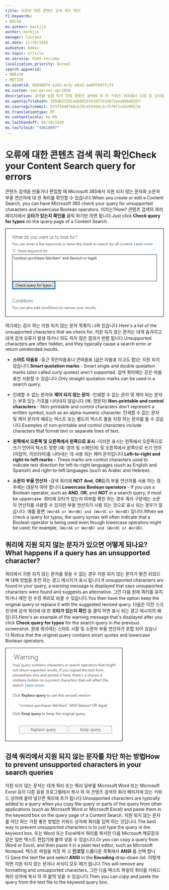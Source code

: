 ```yaml
---
title: 오류에 대한 콘텐츠 검색 쿼리 확인
f1.keywords:
- NOCSH
ms.author: markjjo
author: markjjo
manager: laurawi
ms.date: 11/30/2016
audience: Admin
ms.topic: article
ms.service: O365-seccomp
localization_priority: Normal
search.appverid:
- MOE150
- MET150
ms.assetid: 88898874-e262-4c5c-b6d2-4e697497fc74
ms.custom: seo-marvel-apr2020
description: 검색을 실행 하기 전에 콘텐츠 검색에 대 한 키워드 쿼리에서 오류 및 오타를 검색 하는 방법에 대해 알아봅니다.
ms.openlocfilehash: 250db272014d5801bfb3927d14072eea94bd635f
ms.sourcegitcommit: 973f5449784cb70ce5545bc3cf57bf1ce5209218
ms.translationtype: MT
ms.contentlocale: ko-KR
ms.lasthandoff: 06/19/2020
ms.locfileid: "44818097"
---
```

# <a name="check-your-content-search-query-for-errors"></a><span data-ttu-id="34ad5-103">오류에 대한 콘텐츠 검색 쿼리 확인</span><span class="sxs-lookup"><span data-stu-id="34ad5-103">Check your Content Search query for errors</span></span>

<span data-ttu-id="34ad5-104">콘텐츠 검색을 만들거나 편집할 때 Microsoft 365에서 지원 되지 않는 문자와 소문자 부울 연산자에 대 한 쿼리를 확인할 수 있습니다.</span><span class="sxs-lookup"><span data-stu-id="34ad5-104">When you create or edit a Content Search, you can have Microsoft 365 check your query for unsupported characters and lowercase Boolean operators.</span></span> <span data-ttu-id="34ad5-105">미치는?</span><span class="sxs-lookup"><span data-stu-id="34ad5-105">How?</span></span> <span data-ttu-id="34ad5-106">콘텐츠 검색의 쿼리 페이지에서 **오타가 있는지 확인을** 클릭 하기만 하면 됩니다.</span><span class="sxs-lookup"><span data-stu-id="34ad5-106">Just click **Check query for typos** on the query page of a Content Search.</span></span> 
  
!["오타에 대 한 쿼리 확인"을 클릭 하 여 검색 쿼리를 검사 하 여 지원 되지 않는 문자](../media/e5314306-cfb2-481d-9b5c-13ce658156e7.png)
  
<span data-ttu-id="34ad5-108">여기에는 검사 하는 지원 되지 않는 문자 목록이 나와 있습니다.</span><span class="sxs-lookup"><span data-stu-id="34ad5-108">Here's a list of the unsupported characters that we check for.</span></span> <span data-ttu-id="34ad5-109">지원 되지 않는 문자는 대개 숨겨지고 대개 검색 오류가 발생 하거나 의도 하지 않은 결과가 반환 됩니다.</span><span class="sxs-lookup"><span data-stu-id="34ad5-109">Unsupported characters are often hidden, and they typically cause a search error or return unintended results.</span></span>
  
- <span data-ttu-id="34ad5-110">**스마트 따옴표** -둥근 작은따옴표나 큰따옴표 (굽은 따옴표 라고도 함)는 지원 되지 않습니다.</span><span class="sxs-lookup"><span data-stu-id="34ad5-110">**Smart quotation marks** - Smart single and double quotation marks (also called curly quotes) aren't supported.</span></span> <span data-ttu-id="34ad5-111">검색 쿼리에는 곧은 따옴표만 사용할 수 있습니다.</span><span class="sxs-lookup"><span data-stu-id="34ad5-111">Only straight quotation marks can be used in a search query.</span></span> 
    
- <span data-ttu-id="34ad5-112">인쇄할 수 없는 문자와 **제어 되지 않는 문자** -인쇄할 수 없는 문자 및 제어 되는 문자는 부호 있는 기호를 나타내지 않습니다 (예: 영문자).</span><span class="sxs-lookup"><span data-stu-id="34ad5-112">**Non-printable and control characters** - Non-printable and control characters don't represent a written symbol, such as an alpha-numeric character.</span></span> <span data-ttu-id="34ad5-113">인쇄할 수 없는 문자 및 제어 문자의 예로는 텍스트 또는 별도의 텍스트 줄을 지정 하는 문자를 들 수 있습니다.</span><span class="sxs-lookup"><span data-stu-id="34ad5-113">Examples of non-printable and control characters include characters that format text or separate lines of text.</span></span> 
    
- <span data-ttu-id="34ad5-114">**왼쪽에서 오른쪽 및 오른쪽에서 왼쪽으로 표시** -이러한 표시는 왼쪽에서 오른쪽으로 쓰기 언어의 텍스트 방향 (예: 영어 및 스페인어) 및 오른쪽에서 왼쪽으로 쓰기 언어 (아랍어, 히브리어)를 나타내는 데 사용 되는 제어 문자입니다.</span><span class="sxs-lookup"><span data-stu-id="34ad5-114">**Left-to-right and right-to-left marks** - These marks are control characters used to indicate text direction for left-to-right languages (such as English and Spanish) and right-to-left languages (such as Arabic and Hebrew).</span></span>
    
- <span data-ttu-id="34ad5-115">**소문자 부울 연산자** -검색 쿼리에 **NOT** **And**, **OR**등의 부울 연산자를 사용 하는 경우에는 대문자 여야 합니다.</span><span class="sxs-lookup"><span data-stu-id="34ad5-115">**Lowercase Boolean operators** - If you use a Boolean operator, such as **AND**, **OR**, and **NOT** in a search query, it must be uppercase.</span></span> <span data-ttu-id="34ad5-116">쿼리에 오타가 있는지 여부를 확인 하는 경우 쿼리 구문에는 소문자 연산자를 사용할 수 있지만 부울 연산자가 사용 되는 것으로 표시 되는 경우가 많습니다. 예를 들면 `(WordA or WordB) and (WordC or WordD)` 입니다.</span><span class="sxs-lookup"><span data-stu-id="34ad5-116">When we check a query for typos, the query syntax will often indicate that a Boolean operator is being used even though lowercase operators might be used; for example,  `(WordA or WordB) and (WordC or WordD)`.</span></span>
    
## <a name="what-happens-if-a-query-has-an-unsupported-character"></a><span data-ttu-id="34ad5-117">쿼리에 지원 되지 않는 문자가 있으면 어떻게 되나요?</span><span class="sxs-lookup"><span data-stu-id="34ad5-117">What happens if a query has an unsupported character?</span></span>

<span data-ttu-id="34ad5-118">쿼리에서 지원 되지 않는 문자를 찾을 수 없는 경우 지원 되지 않는 문자가 발견 되었으며 대체 방법을 추천 하는 경고 메시지가 표시 됩니다.</span><span class="sxs-lookup"><span data-stu-id="34ad5-118">If unsupported characters are found in your query, a warning message is displayed that says unsupported characters were found and suggests an alternative.</span></span> <span data-ttu-id="34ad5-119">그런 다음 원래 쿼리를 유지 하거나 제안 된 수정 쿼리로 바꿀 수 있습니다.</span><span class="sxs-lookup"><span data-stu-id="34ad5-119">You then have the option keep the original query or replace it with the suggested revised query.</span></span> <span data-ttu-id="34ad5-120">다음은 이전 스크린샷에 검색 쿼리에 대 한 **오타가 있는지 확인** 을 클릭 하면 표시 되는 경고 메시지의 예입니다.</span><span class="sxs-lookup"><span data-stu-id="34ad5-120">Here's an example of the warning message that's displayed after you click **Check query for typos** for the search query in the previous screenshot.</span></span> <span data-ttu-id="34ad5-121">원래 쿼리에는 스마트 시황 및 소문자 부울 연산자가 포함 되어 있습니다.</span><span class="sxs-lookup"><span data-stu-id="34ad5-121">Notice that the original query contains smart quotes and lowercase Boolean operators.</span></span> 
  
![쿼리에 대 한 제안 된 수정 내용으로 경고 메시지가 표시 됨](../media/23214b30-8e52-412c-bd80-63fb1b3ed52d.png)
  
## <a name="how-to-prevent-unsupported-characters-in-your-search-queries"></a><span data-ttu-id="34ad5-123">검색 쿼리에서 지원 되지 않는 문자를 차단 하는 방법</span><span class="sxs-lookup"><span data-stu-id="34ad5-123">How to prevent unsupported characters in your search queries</span></span>

<span data-ttu-id="34ad5-124">지원 되지 않는 문자는 대개 쿼리 또는 쿼리 일부를 Microsoft Word 또는 Microsoft Excel 등의 다른 응용 프로그램에서 복사 하 여 콘텐츠 검색의 쿼리 페이지에 있는 키워드 상자에 붙여 넣으면 쿼리에 추가 됩니다.</span><span class="sxs-lookup"><span data-stu-id="34ad5-124">Unsupported characters are typically added to a query when you copy the query or parts of the query from other applications (such as Microsoft Word or Microsoft Excel) and paste them in the keyword box on the query page of a Content Search.</span></span> <span data-ttu-id="34ad5-125">지원 되지 않는 문자를 차단 하는 가장 좋은 방법은 키워드 상자에 쿼리를 입력 하는 것입니다.</span><span class="sxs-lookup"><span data-stu-id="34ad5-125">The best way to prevent unsupported characters is to just type the query in the keyword box.</span></span> <span data-ttu-id="34ad5-126">또는 Word 또는 Excel에서 쿼리를 복사한 다음 Microsoft 메모장과 같은 일반 텍스트 편집기에 붙여 넣을 수 있습니다.</span><span class="sxs-lookup"><span data-stu-id="34ad5-126">Or you can copy a query from Word or Excel, and then paste it in a plain text editor, such as Microsoft Notepad.</span></span> <span data-ttu-id="34ad5-127">텍스트 파일을 저장 하 고 **인코딩** 드롭다운 목록에서 **ANSI** 를 선택 합니다.</span><span class="sxs-lookup"><span data-stu-id="34ad5-127">Save the text file and select **ANSI** in the **Encoding** drop-down list.</span></span> <span data-ttu-id="34ad5-128">이렇게 하면 지원 되지 않는 문자나 서식이 모두 제거 됩니다.</span><span class="sxs-lookup"><span data-stu-id="34ad5-128">This will remove any formatting and unsupported characters.</span></span> <span data-ttu-id="34ad5-129">그런 다음 텍스트 파일의 쿼리를 키워드 쿼리 상자에 복사 하 여 붙여 넣을 수 있습니다.</span><span class="sxs-lookup"><span data-stu-id="34ad5-129">Then you can copy and paste the query from the text file to the keyword query box.</span></span> 
